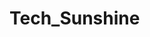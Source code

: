 # Tech_Sunshine

<!-- 
git init
git  add . -> add all the files
git commit -m "msg"
git branch -M main
git add remote origin "link"
git push origin main

-->


<!-- git add .
git commit -m "msg"
git pull origin main
git push origin main -->
